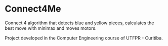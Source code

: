 # Connect4Me
 Connect 4 algorithm that detects blue and yellow pieces, calculates the best move with minimax and moves motors.

Project developed in the Computer Engineering course of UTFPR - Curitiba.

